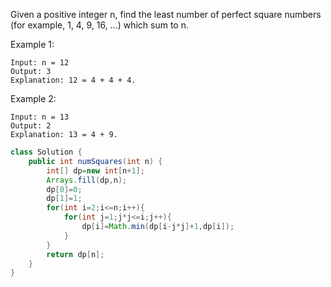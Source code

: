 Given a positive integer n, find the least number of perfect square numbers (for example, 1, 4, 9, 16, ...) which sum to n.

Example 1:
```
Input: n = 12
Output: 3 
Explanation: 12 = 4 + 4 + 4.
````
Example 2:
```
Input: n = 13
Output: 2
Explanation: 13 = 4 + 9.
```
```java
class Solution {
    public int numSquares(int n) {
        int[] dp=new int[n+1];
        Arrays.fill(dp,n);
        dp[0]=0;
        dp[1]=1;
        for(int i=2;i<=n;i++){
            for(int j=1;j*j<=i;j++){
                dp[i]=Math.min(dp[i-j*j]+1,dp[i]);
            }
        }
        return dp[n];
    }
}
```
